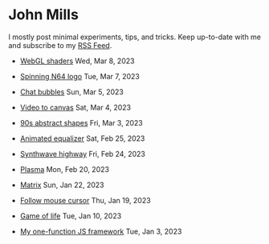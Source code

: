 # John Mills
I mostly post minimal experiments, tips, and tricks. Keep up-to-date with me and subscribe to my [RSS Feed](http://localhost:5000/dist/johnmills.rss).

* [WebGL shaders](http://localhost:5000/dist/shaders/) Wed, Mar 8, 2023

* [Spinning N64 logo](http://localhost:5000/dist/n64/) Tue, Mar 7, 2023

* [Chat bubbles](http://localhost:5000/dist/chat-bubbles/) Sun, Mar 5, 2023

* [Video to canvas](http://localhost:5000/dist/canvas-video/) Sat, Mar 4, 2023

* [90s abstract shapes](http://localhost:5000/dist/90s-shapes/) Fri, Mar 3, 2023

* [Animated equalizer](http://localhost:5000/dist/equalizer/) Sat, Feb 25, 2023

* [Synthwave highway](http://localhost:5000/dist/synthwave-highway/) Fri, Feb 24, 2023

* [Plasma](http://localhost:5000/dist/plasma/) Mon, Feb 20, 2023

* [Matrix](http://localhost:5000/dist/matrix/) Sun, Jan 22, 2023

* [Follow mouse cursor](http://localhost:5000/dist/cursor-follow/) Thu, Jan 19, 2023

* [Game of life](http://localhost:5000/dist/game-of-life/) Tue, Jan 10, 2023

* [My one-function JS framework](http://localhost:5000/dist/create-node/) Tue, Jan 3, 2023

